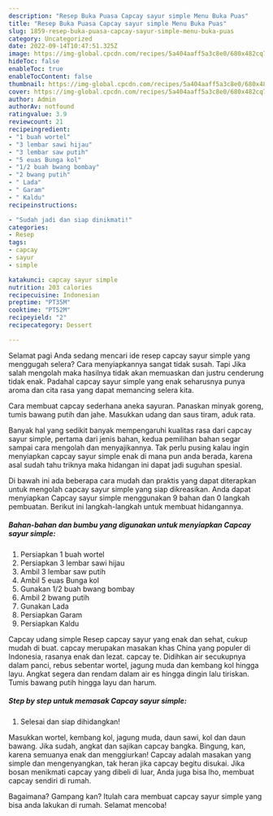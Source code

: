 ```yaml
---
description: "Resep Buka Puasa Capcay sayur simple Menu Buka Puas"
title: "Resep Buka Puasa Capcay sayur simple Menu Buka Puas"
slug: 1859-resep-buka-puasa-capcay-sayur-simple-menu-buka-puas
category: Uncategorized
date: 2022-09-14T10:47:51.325Z
image: https://img-global.cpcdn.com/recipes/5a404aaff5a3c8e0/680x482cq70/capcay-sayur-simple-foto-resep-utama.jpg
hideToc: false
enableToc: true
enableTocContent: false
thumbnail: https://img-global.cpcdn.com/recipes/5a404aaff5a3c8e0/680x482cq70/capcay-sayur-simple-foto-resep-utama.jpg
cover: https://img-global.cpcdn.com/recipes/5a404aaff5a3c8e0/680x482cq70/capcay-sayur-simple-foto-resep-utama.jpg
author: Admin
authorAv: notfound
ratingvalue: 3.9
reviewcount: 21
recipeingredient:
- "1 buah wortel"
- "3 lembar sawi hijau"
- "3 lembar saw putih"
- "5 euas Bunga kol"
- "1/2 buah bwang bombay"
- "2 bwang putih"
- " Lada"
- " Garam"
- " Kaldu"
recipeinstructions:

- "Sudah jadi dan siap dinikmati!"
categories:
- Resep
tags:
- capcay
- sayur
- simple

katakunci: capcay sayur simple 
nutrition: 203 calories
recipecuisine: Indonesian
preptime: "PT35M"
cooktime: "PT52M"
recipeyield: "2"
recipecategory: Dessert

---
```



Selamat pagi Anda sedang mencari ide resep capcay sayur simple yang menggugah selera? Cara menyiapkannya sangat tidak susah. Tapi Jika salah mengolah maka hasilnya tidak akan memuaskan dan justru cenderung tidak enak. Padahal capcay sayur simple yang enak seharusnya punya aroma dan cita rasa yang dapat memancing selera kita.


Cara membuat capcay sederhana aneka sayuran. Panaskan minyak goreng, tumis bawang putih dan jahe. Masukkan udang dan saus tiram, aduk rata.

Banyak hal yang sedikit banyak mempengaruhi kualitas rasa dari capcay sayur simple, pertama dari jenis bahan, kedua pemilihan bahan segar sampai cara mengolah dan menyajikannya. Tak perlu pusing kalau ingin menyiapkan capcay sayur simple enak di mana pun anda berada, karena asal sudah tahu triknya maka hidangan ini dapat jadi suguhan spesial.


Di bawah ini ada beberapa cara mudah dan praktis yang dapat diterapkan untuk mengolah capcay sayur simple yang siap dikreasikan. Anda dapat menyiapkan Capcay sayur simple menggunakan 9 bahan dan 0 langkah pembuatan. Berikut ini langkah-langkah untuk membuat hidangannya.

<!--inarticleads1-->

##### Bahan-bahan dan bumbu yang digunakan untuk menyiapkan Capcay sayur simple:

1. Persiapkan 1 buah wortel
1. Persiapkan 3 lembar sawi hijau
1. Ambil 3 lembar saw putih
1. Ambil 5 euas Bunga kol
1. Gunakan 1/2 buah bwang bombay
1. Ambil 2 bwang putih
1. Gunakan  Lada
1. Persiapkan  Garam
1. Persiapkan  Kaldu


Capcay udang simple Resep capcay sayur yang enak dan sehat, cukup mudah di buat. capcay merupakan masakan khas China yang populer di Indonesia, rasanya enak dan lezat. capcay te. Didihkan air secukupnya dalam panci, rebus sebentar wortel, jagung muda dan kembang kol hingga layu. Angkat segera dan rendam dalam air es hingga dingin lalu tiriskan. Tumis bawang putih hingga layu dan harum. 

<!--inarticleads2-->

##### Step by step untuk memasak Capcay sayur simple:


1. Selesai dan siap dihidangkan!

Masukkan wortel, kembang kol, jagung muda, daun sawi, kol dan daun bawang. Jika sudah, angkat dan sajikan capcay bangka. Bingung, kan, karena semuanya enak dan menggiurkan! Capcay adalah masakan yang simple dan mengenyangkan, tak heran jika capcay begitu disukai. Jika bosan menikmati capcay yang dibeli di luar, Anda juga bisa lho, membuat capcay sendiri di rumah. 

Bagaimana? Gampang kan? Itulah cara membuat capcay sayur simple yang bisa anda lakukan di rumah. Selamat mencoba!
